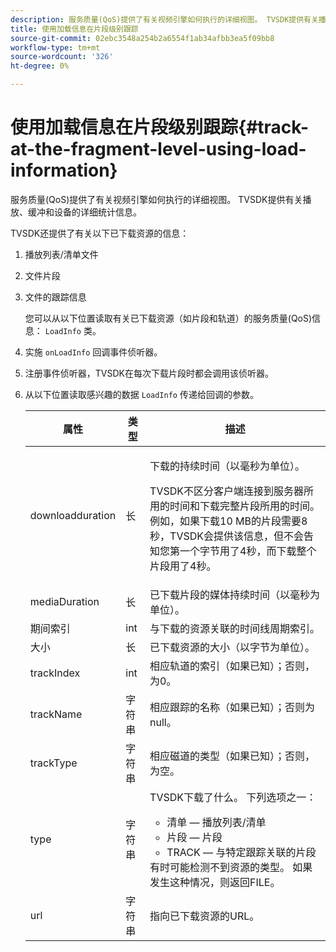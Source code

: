 ```yaml
---
description: 服务质量(QoS)提供了有关视频引擎如何执行的详细视图。 TVSDK提供有关播放、缓冲和设备的详细统计信息。
title: 使用加载信息在片段级别跟踪
source-git-commit: 02ebc3548a254b2a6554f1ab34afbb3ea5f09bb8
workflow-type: tm+mt
source-wordcount: '326'
ht-degree: 0%

---
```


# 使用加载信息在片段级别跟踪{#track-at-the-fragment-level-using-load-information}

服务质量(QoS)提供了有关视频引擎如何执行的详细视图。 TVSDK提供有关播放、缓冲和设备的详细统计信息。

TVSDK还提供了有关以下已下载资源的信息：

1. 播放列表/清单文件
1. 文件片段
1. 文件的跟踪信息

   您可以从以下位置读取有关已下载资源（如片段和轨道）的服务质量(QoS)信息： `LoadInfo` 类。

1. 实施 `onLoadInfo` 回调事件侦听器。
1. 注册事件侦听器，TVSDK在每次下载片段时都会调用该侦听器。
1. 从以下位置读取感兴趣的数据 `LoadInfo` 传递给回调的参数。

   <table id="table_06BD536A23AB4A73B510998426BAE143"> 
    <thead> 
      <tr> 
      <th colname="col01" class="entry"> 属性 </th> 
      <th colname="col1" class="entry"> 类型 </th> 
      <th colname="col2" class="entry"> 描述 </th> 
      </tr> 
    </thead>
    <tbody> 
      <tr> 
      <td colname="col01"> <span class="codeph"> downloadduration </span> </td> 
      <td colname="col1"> <span class="codeph"> 长 </span> </td> 
      <td colname="col2"> <p>下载的持续时间（以毫秒为单位）。 </p> <p>TVSDK不区分客户端连接到服务器所用的时间和下载完整片段所用的时间。 例如，如果下载10 MB的片段需要8秒，TVSDK会提供该信息，但不会告知您第一个字节用了4秒，而下载整个片段用了4秒。 </p> </td> 
      </tr> 
      <tr> 
      <td colname="col01"> <span class="codeph"> mediaDuration </span> </td> 
      <td colname="col1"> <span class="codeph"> 长 </span> </td> 
      <td colname="col2"> 已下载片段的媒体持续时间（以毫秒为单位）。 </td> 
      </tr> 
      <tr> 
      <td colname="col01"> <span class="codeph"> 期间索引 </span> </td> 
      <td colname="col1"> <span class="codeph"> int </span> </td> 
      <td colname="col2"> 与下载的资源关联的时间线周期索引。 </td> 
      </tr> 
      <tr> 
      <td colname="col01"> <span class="codeph"> 大小 </span> </td> 
      <td colname="col1"> <span class="codeph"> 长 </span> </td> 
      <td colname="col2"> 已下载资源的大小（以字节为单位）。 </td> 
      </tr> 
      <tr> 
      <td colname="col01"> <span class="codeph"> trackIndex </span> </td> 
      <td colname="col1"> <span class="codeph"> int </span> </td> 
      <td colname="col2"> 相应轨道的索引（如果已知）；否则，为0。 </td> 
      </tr> 
      <tr> 
      <td colname="col01"> <span class="codeph"> trackName </span> </td> 
      <td colname="col1"> <span class="codeph"> 字符串 </span> </td> 
      <td colname="col2"> 相应跟踪的名称（如果已知）；否则为null。 </td> 
      </tr> 
      <tr> 
      <td colname="col01"> <span class="codeph"> trackType </span> </td> 
      <td colname="col1"> <span class="codeph"> 字符串 </span> </td> 
      <td colname="col2"> 相应磁道的类型（如果已知）；否则，为空。 </td> 
      </tr> 
      <tr> 
      <td colname="col01"> <span class="codeph"> type </span> </td> 
      <td colname="col1"> <span class="codeph"> 字符串 </span> </td> 
      <td colname="col2"> TVSDK下载了什么。 下列选项之一： 
      <ul id="ul_9C3BDEBD878544DA95C7FF81114F9B5C"> 
      <li id="li_A093552B492A44FD8B30785E465F6886">清单 — 播放列表/清单 </li> 
      <li id="li_DEF9AC71AA564F9BB4C5D4E834432EE5">片段 — 片段 </li> 
      <li id="li_57821F47B6F04CD38570BCE6447A01B8">TRACK — 与特定跟踪关联的片段 </li> 
      </ul> 有时可能检测不到资源的类型。 如果发生这种情况，则返回FILE。 </td> 
      </tr> 
      <tr> 
      <td colname="col01"> <span class="codeph"> url </span> </td> 
      <td colname="col1"> <span class="codeph"> 字符串 </span> </td> 
      <td colname="col2"> 指向已下载资源的URL。 </td> 
      </tr> 
    </tbody> 
   </table>

